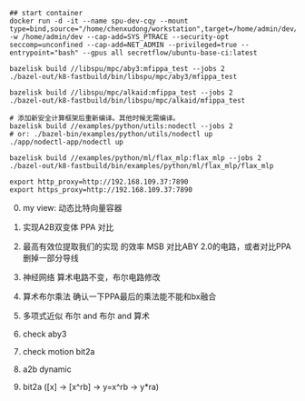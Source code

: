```shell
## start container
docker run -d -it --name spu-dev-cqy --mount type=bind,source="/home/chenxudong/workstation",target=/home/admin/dev/ -w /home/admin/dev --cap-add=SYS_PTRACE --security-opt seccomp=unconfined --cap-add=NET_ADMIN --privileged=true --entrypoint="bash" --gpus all secretflow/ubuntu-base-ci:latest

bazelisk build //libspu/mpc/aby3:mfippa_test --jobs 2
./bazel-out/k8-fastbuild/bin/libspu/mpc/aby3/mfippa_test

bazelisk build //libspu/mpc/alkaid:mfippa_test --jobs 2
./bazel-out/k8-fastbuild/bin/libspu/mpc/alkaid/mfippa_test

# 添加新安全计算框架后重新编译。其他时候无需编译。
bazelisk build //examples/python/utils:nodectl --jobs 2
# or: ./bazel-bin/examples/python/utils/nodectl up
./app/nodectl-app/nodectl up

bazelisk build //examples/python/ml/flax_mlp:flax_mlp --jobs 2
./bazel-out/k8-fastbuild/bin/examples/python/ml/flax_mlp/flax_mlp

export http_proxy=http://192.168.109.37:7890
export https_proxy=http://192.168.109.37:7890
```

0. my view: 动态比特向量容器
1. 实现A2B双变体                              PPA 对比
2. 最高有效位提取我们的实现 的效率              MSB 对比ABY 2.0的电路，或者对比PPA 删掉一部分导线
3. 神经网络 算术电路不变，布尔电路修改          
4. 算术布尔乘法                               确认一下PPA最后的乘法能不能和bx融合
5. 多项式近似                                 布尔 and 布尔 and 算术


0. check aby3
1. check motion bit2a
2. a2b dynamic
3. bit2a ([x] -> [x^rb] -> y=x^rb -> y*ra)